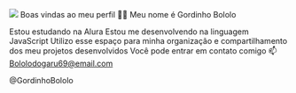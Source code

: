 ![](https://media.giphy.com/media/v1.Y2lkPTc5MGI3NjExdzZpZXM1YTUwZWt6aWQ0Mm9zeXZ6eGxjZ3pranpoZXlqYmd2NWxvYyZlcD12MV9pbnRlcm5hbF9naWZfYnlfaWQmY3Q9Zw/Dg4TxjYikCpiGd7tYs/giphy.gif)
Boas vindas ao meu perfil 💙💙
Meu nome é Gordinho Bololo

Estou estudando na Alura
Estou me desenvolvendo na linguagem JavaScript
Utilizo esse espaço para minha organização e compartilhamento dos meu projetos desenvolvidos
Você pode entrar em contato comigo 📫
Bololodogaru69@email.com

@GordinhoBololo
